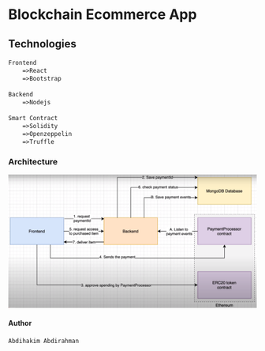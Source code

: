 # Blockchain Ecommerce App

## Technologies
    Frontend
        =>React
        =>Bootstrap
    
    Backend
        =>Nodejs

    Smart Contract
        =>Solidity
        =>Openzeppelin
        =>Truffle


### Architecture
<img src="images/flowchart.png" alt="img">

#### Author
    Abdihakim Abdirahman

